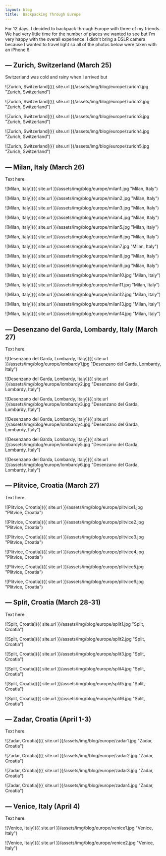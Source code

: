 ```yaml
---
layout: blog
title:  Backpacking Through Europe
---
```


For 12 days, I decided to backpack through Europe with three of my friends. We had very little time for the number of places we wanted to see but I'm very happy with the overall experience. I didn't bring a DSLR camera because I wanted to travel light so all of the photos below were taken with an iPhone 6.

## &mdash; Zurich, Switzerland (March 25)
Switzerland was cold and rainy when I arrived but 

![Zurich, Switzerland]({{ site.url }}/assets/img/blog/europe/zurich1.jpg "Zurich, Switzerland")

![Zurich, Switzerland]({{ site.url }}/assets/img/blog/europe/zurich2.jpg "Zurich, Switzerland")

![Zurich, Switzerland]({{ site.url }}/assets/img/blog/europe/zurich3.jpg "Zurich, Switzerland")

![Zurich, Switzerland]({{ site.url }}/assets/img/blog/europe/zurich4.jpg "Zurich, Switzerland")

![Zurich, Switzerland]({{ site.url }}/assets/img/blog/europe/zurich5.jpg "Zurich, Switzerland")

## &mdash; Milan, Italy (March 26)
Text here.

![Milan, Italy]({{ site.url }}/assets/img/blog/europe/milan1.jpg "Milan, Italy")

![Milan, Italy]({{ site.url }}/assets/img/blog/europe/milan2.jpg "Milan, Italy")

![Milan, Italy]({{ site.url }}/assets/img/blog/europe/milan3.jpg "Milan, Italy")

![Milan, Italy]({{ site.url }}/assets/img/blog/europe/milan4.jpg "Milan, Italy")

![Milan, Italy]({{ site.url }}/assets/img/blog/europe/milan5.jpg "Milan, Italy")

![Milan, Italy]({{ site.url }}/assets/img/blog/europe/milan6.jpg "Milan, Italy")

![Milan, Italy]({{ site.url }}/assets/img/blog/europe/milan7.jpg "Milan, Italy")

![Milan, Italy]({{ site.url }}/assets/img/blog/europe/milan8.jpg "Milan, Italy")

![Milan, Italy]({{ site.url }}/assets/img/blog/europe/milan9.jpg "Milan, Italy")

![Milan, Italy]({{ site.url }}/assets/img/blog/europe/milan10.jpg "Milan, Italy")

![Milan, Italy]({{ site.url }}/assets/img/blog/europe/milan11.jpg "Milan, Italy")

![Milan, Italy]({{ site.url }}/assets/img/blog/europe/milan12.jpg "Milan, Italy")

![Milan, Italy]({{ site.url }}/assets/img/blog/europe/milan13.jpg "Milan, Italy")

![Milan, Italy]({{ site.url }}/assets/img/blog/europe/milan14.jpg "Milan, Italy")

## &mdash; Desenzano del Garda, Lombardy, Italy (March 27)
Text here.

![Desenzano del Garda, Lombardy, Italy]({{ site.url }}/assets/img/blog/europe/lombardy1.jpg "Desenzano del Garda, Lombardy, Italy")

![Desenzano del Garda, Lombardy, Italy]({{ site.url }}/assets/img/blog/europe/lombardy2.jpg "Desenzano del Garda, Lombardy, Italy")

![Desenzano del Garda, Lombardy, Italy]({{ site.url }}/assets/img/blog/europe/lombardy3.jpg "Desenzano del Garda, Lombardy, Italy")

![Desenzano del Garda, Lombardy, Italy]({{ site.url }}/assets/img/blog/europe/lombardy4.jpg "Desenzano del Garda, Lombardy, Italy")

![Desenzano del Garda, Lombardy, Italy]({{ site.url }}/assets/img/blog/europe/lombardy5.jpg "Desenzano del Garda, Lombardy, Italy")

![Desenzano del Garda, Lombardy, Italy]({{ site.url }}/assets/img/blog/europe/lombardy6.jpg "Desenzano del Garda, Lombardy, Italy")

## &mdash; Plitvice, Croatia (March 27)
Text here.

![Plitvice, Croatia]({{ site.url }}/assets/img/blog/europe/plitvice1.jpg "Plitvice, Croatia")

![Plitvice, Croatia]({{ site.url }}/assets/img/blog/europe/plitvice2.jpg "Plitvice, Croatia")

![Plitvice, Croatia]({{ site.url }}/assets/img/blog/europe/plitvice3.jpg "Plitvice, Croatia")

![Plitvice, Croatia]({{ site.url }}/assets/img/blog/europe/plitvice4.jpg "Plitvice, Croatia")

![Plitvice, Croatia]({{ site.url }}/assets/img/blog/europe/plitvice5.jpg "Plitvice, Croatia")

![Plitvice, Croatia]({{ site.url }}/assets/img/blog/europe/plitvice6.jpg "Plitvice, Croatia")

## &mdash; Split, Croatia (March 28-31)
Text here.

![Split, Croatia]({{ site.url }}/assets/img/blog/europe/split1.jpg "Split, Croatia")

![Split, Croatia]({{ site.url }}/assets/img/blog/europe/split2.jpg "Split, Croatia")

![Split, Croatia]({{ site.url }}/assets/img/blog/europe/split3.jpg "Split, Croatia")

![Split, Croatia]({{ site.url }}/assets/img/blog/europe/split4.jpg "Split, Croatia")

![Split, Croatia]({{ site.url }}/assets/img/blog/europe/split5.jpg "Split, Croatia")

![Split, Croatia]({{ site.url }}/assets/img/blog/europe/split6.jpg "Split, Croatia")

## &mdash; Zadar, Croatia (April 1-3)
Text here.

![Zadar, Croatia]({{ site.url }}/assets/img/blog/europe/zadar1.jpg "Zadar, Croatia")

![Zadar, Croatia]({{ site.url }}/assets/img/blog/europe/zadar2.jpg "Zadar, Croatia")

![Zadar, Croatia]({{ site.url }}/assets/img/blog/europe/zadar3.jpg "Zadar, Croatia")

![Zadar, Croatia]({{ site.url }}/assets/img/blog/europe/zadar4.jpg "Zadar, Croatia")

## &mdash; Venice, Italy (April 4)
Text here.

![Venice, Italy]({{ site.url }}/assets/img/blog/europe/venice1.jpg "Venice, Italy")

![Venice, Italy]({{ site.url }}/assets/img/blog/europe/venice2.jpg "Venice, Italy")

